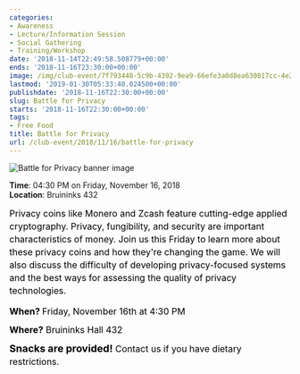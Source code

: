 ```yaml
---
categories:
- Awareness
- Lecture/Information Session
- Social Gathering
- Training/Workshop
date: '2018-11-14T22:49:58.508779+00:00'
ends: '2018-11-16T23:30:00+00:00'
image: /img/club-event/7f793448-5c9b-4392-9ea9-66efe3a0d8ea630817cc-4e21-4c24-97cd-8a10cb2b61e5.png
lastmod: '2019-01-30T05:33:40.024500+00:00'
publishdate: '2018-11-16T22:30:00+00:00'
slug: Battle for Privacy
starts: '2018-11-16T22:30:00+00:00'
tags:
- Free Food
title: Battle for Privacy
url: /club-event/2018/11/16/battle-for-privacy
---
```


<img src="/img/club-event/7f793448-5c9b-4392-9ea9-66efe3a0d8ea630817cc-4e21-4c24-97cd-8a10cb2b61e5.png" alt="Battle for Privacy banner image" /><br>
    <p class="eventInfo">
        <strong>Time</strong>: 04:30 PM on Friday, November 16, 2018<br>
        <strong>Location</strong>: Bruininks 432
    </p>
    <p style="margin: 0px 0px 10px 0px; line-height: 23px;"><span style="font-size: 16px; color: #000000;">Privacy coins like Monero and Zcash feature cutting-edge applied cryptography. Privacy, fungibility, and security are important characteristics of money. Join us this Friday to learn more about these privacy coins and how they're changing the game. We will also discuss the difficulty of developing privacy-focused systems and the best ways for assessing the quality of privacy technologies.<br /></span></p>
<p style="margin: 0px 0px 10px 0px; line-height: 23px;"><span style="color: #000000; font-size: 16px;"><strong>When? </strong>Friday, November 16th at 4:30 PM</span></p>
<p style="margin: 0px 0px 10px 0px; line-height: 23px;"><span style="color: #000000; font-size: 16px;"><strong>Where?</strong> Bruininks Hall 432</span></p>
<p style="margin: 0px 0px 10px 0px; line-height: 23px;"><span style="color: #000000; font-size: 16px;"><span style="font-size: 18px;"><strong>Snacks are provided!</strong></span>&nbsp;Contact us if you have dietary restrictions.</span></p>